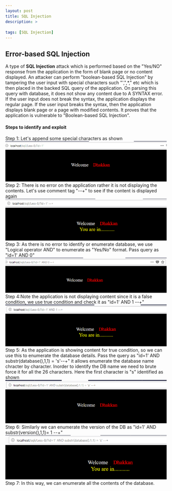 ```yaml
---
layout: post
title: SQL Injection
description: >

tags: [SQL Injection]
---
```


## Error-based SQL Injection  


A type of **SQL Injection** attack which is performed based on the "Yes/NO" response from the application in the form of blank page or no content displayed. An attacker can perform "boolean-based SQL Injection" by tampering the user input with special characters such "',",*,\" etc which is then placed in the backed SQL query of the application. On parsing this query with database, it does not show any content due to A SYNTAX error. If the user input does not break the syntax, the application displays the regular page. If the user input breaks the syntax, then the application displays blank page or a page with modified contents. It proves that the application is vulnerable to "Boolean-based SQL Injection".
#### Steps to identify and exploit
  Step 1: Let's append some special characters as shown  
  ![](https://raw.githubusercontent.com/n0tak1dd1y/n0tak1dd1y.github.io/master/assets/webapp/boolean/1.PNG)
  Step 2: There is no error on the application rather it is not displaying the contents. Let's use comment tag "--+" to see if the content is displayed again  
  ![](https://raw.githubusercontent.com/n0tak1dd1y/n0tak1dd1y.github.io/master/assets/webapp/boolean/2.PNG)
  Step 3: As there is no error to identify or enumerate database, we use "Logical operator AND" to enumerate as "Yes/No" format. Pass query as "id=1' AND 0"
  ![](https://raw.githubusercontent.com/n0tak1dd1y/n0tak1dd1y.github.io/master/assets/webapp/boolean/3.PNG)
  Step 4:Note the application is not displaying content since it is a false condition, we use true condition and check it as "id=1' AND 1 --+"  
  ![](https://raw.githubusercontent.com/n0tak1dd1y/n0tak1dd1y.github.io/master/assets/webapp/boolean/4.PNG)
  Step 5: As the application is showing content for true condition, so we can use this to enumerate the database details. Pass the query as "id=1' AND substr(database(),1,1) = 's'--+" it allows enumerate the database name chracter by character. Inorder to identify the DB name we need to brute force it for all the 26 characters. Here the first character is "s" identified as shown
  ![](https://raw.githubusercontent.com/n0tak1dd1y/n0tak1dd1y.github.io/master/assets/webapp/boolean/5.PNG)
  Step 6: Similarly we can enumerate the version of the DB as "id=1' AND substr(version(),1,1)= 1 --+" 
  ![](https://raw.githubusercontent.com/n0tak1dd1y/n0tak1dd1y.github.io/master/assets/webapp/boolean/6.PNG)
  Step 7: In this way, we can enumerate all the contents of the database.
